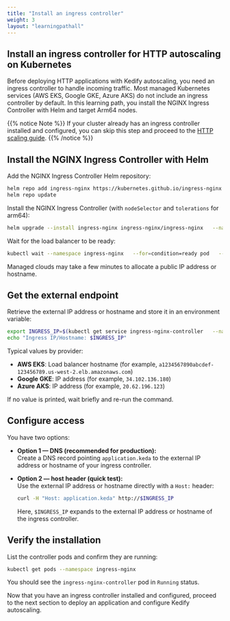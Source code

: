 ```yaml
---
title: "Install an ingress controller"
weight: 3
layout: "learningpathall"
---
```


## Install an ingress controller for HTTP autoscaling on Kubernetes

Before deploying HTTP applications with Kedify autoscaling, you need an ingress controller to handle incoming traffic. Most managed Kubernetes services (AWS EKS, Google GKE, Azure AKS) do not include an ingress controller by default. In this learning path, you install the NGINX Ingress Controller with Helm and target Arm64 nodes.

{{% notice Note %}}
If your cluster already has an ingress controller installed and configured, you can skip this step and proceed to the [HTTP scaling guide](../http-scaling/).
{{% /notice %}}

## Install the NGINX Ingress Controller with Helm

Add the NGINX Ingress Controller Helm repository:
```bash
helm repo add ingress-nginx https://kubernetes.github.io/ingress-nginx
helm repo update
```

Install the NGINX Ingress Controller (with `nodeSelector` and `tolerations` for arm64):
```bash
helm upgrade --install ingress-nginx ingress-nginx/ingress-nginx   --namespace ingress-nginx   --create-namespace   --set "controller.nodeSelector.kubernetes\.io/arch=arm64"   --set "controller.tolerations[0].key=kubernetes.io/arch"   --set "controller.tolerations[0].operator=Equal"   --set "controller.tolerations[0].value=arm64"   --set "controller.tolerations[0].effect=NoSchedule"   --set "controller.admissionWebhooks.patch.nodeSelector.kubernetes\.io/arch=arm64"   --set "controller.admissionWebhooks.patch.tolerations[0].key=kubernetes.io/arch"   --set "controller.admissionWebhooks.patch.tolerations[0].operator=Equal"   --set "controller.admissionWebhooks.patch.tolerations[0].value=arm64"   --set "controller.admissionWebhooks.patch.tolerations[0].effect=NoSchedule"
```

Wait for the load balancer to be ready:
```bash
kubectl wait --namespace ingress-nginx   --for=condition=ready pod   --selector=app.kubernetes.io/component=controller   --timeout=300s
```

Managed clouds may take a few minutes to allocate a public IP address or hostname.

## Get the external endpoint

Retrieve the external IP address or hostname and store it in an environment variable:
```bash
export INGRESS_IP=$(kubectl get service ingress-nginx-controller   --namespace=ingress-nginx   -o jsonpath='{.status.loadBalancer.ingress[0].ip}{.status.loadBalancer.ingress[0].hostname}')
echo "Ingress IP/Hostname: $INGRESS_IP"
```

Typical values by provider:
- **AWS EKS**: Load balancer hostname (for example, `a1234567890abcdef-123456789.us-west-2.elb.amazonaws.com`)
- **Google GKE**: IP address (for example, `34.102.136.180`)
- **Azure AKS**: IP address (for example, `20.62.196.123`)

If no value is printed, wait briefly and re-run the command.

## Configure access

You have two options:

- **Option 1 — DNS (recommended for production):**  
  Create a DNS record pointing `application.keda` to the external IP address or hostname of your ingress controller.

- **Option 2 — host header (quick test):**  
  Use the external IP address or hostname directly with a `Host:` header:
  ```bash
  curl -H "Host: application.keda" http://$INGRESS_IP
  ```
  Here, `$INGRESS_IP` expands to the external IP address or hostname of the ingress controller.

## Verify the installation

List the controller pods and confirm they are running:
```bash
kubectl get pods --namespace ingress-nginx
```

You should see the `ingress-nginx-controller` pod in `Running` status.

Now that you have an ingress controller installed and configured, proceed to the next section to deploy an application and configure Kedify autoscaling.
